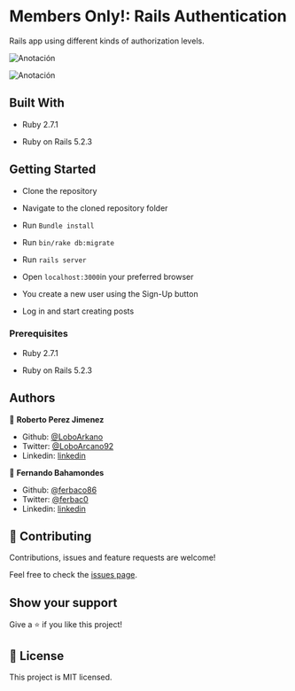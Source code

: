 # Members Only!: Rails Authentication 
Rails app using different kinds of authorization levels.

![Anotación](https://user-images.githubusercontent.com/52765379/84182252-1d154a80-aa58-11ea-8a37-d7f3aef91976.png)

![Anotación](https://user-images.githubusercontent.com/52765379/84182259-1f77a480-aa58-11ea-9d54-3f67e65db542.png)


## Built With

- Ruby 2.7.1

- Ruby on Rails 5.2.3

## Getting Started

- Clone the repository

- Navigate to the cloned repository folder

- Run ```Bundle install```

- Run ```bin/rake db:migrate```

- Run ```rails server```

- Open ```localhost:3000```in your preferred browser

- You create a new user using the Sign-Up button

- Log in and start creating posts


### Prerequisites

- Ruby 2.7.1

- Ruby on Rails 5.2.3

## Authors

👤 **Roberto Perez Jimenez**

- Github: [@LoboArkano](https://github.com/LoboArkano)
- Twitter: [@LoboArcano92](https://twitter.com/LoboArcano92)
- Linkedin: [linkedin](https://www.linkedin.com/in/jose-roberto-perez-jimenez/)

👤 **Fernando Bahamondes**

- Github: [@ferbaco86](https://github.com/ferbaco86)
- Twitter: [@ferbac0](https://twitter.com/ferbac0)
- Linkedin: [linkedin](https://www.linkedin.com/in/fernando-bahamondes-correa)

## 🤝 Contributing

Contributions, issues and feature requests are welcome!

Feel free to check the [issues page](https://github.com/LoboArkano/Members-Only/issues).

## Show your support

Give a ⭐️ if you like this project!
 
## 📝 License

This project is MIT licensed.
